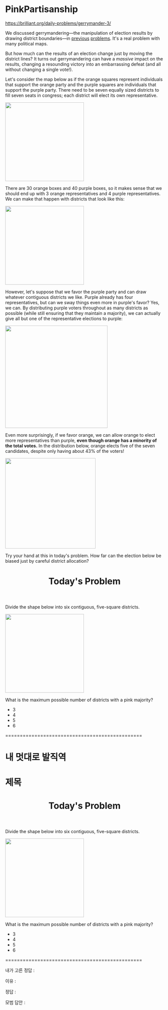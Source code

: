 # PinkPartisanship
https://brilliant.org/daily-problems/gerrymander-3/


<p>We discussed <span class="glossary" data-tooltip="gerrymandering" data-glossary="gerrymandering" data-controller="app/glossary:init" data-controller-inited="true">gerrymandering</span>—the manipulation of election results by drawing district boundaries—in <a target="_blank" rel="nofollow" href="https://brilliant.org/daily-problems/gerrymander/">previous</a> <a target="_blank" rel="nofollow" href="https://brilliant.org/daily-problems/gerrymander-2/">problems</a>. It's a real problem with many political maps. </p>

<p>But how much can the results of an election change just by moving the district lines? It turns out gerrymandering can have a <em>massive</em> impact on the results, changing a resounding victory into an embarrassing defeat (and all without changing a single vote!). </p>








<p>Let's consider the map below as if the orange squares represent individuals that support the orange party and the purple squares are individuals that support the purple party. There need to be seven equally sized districts to fill seven seats in congress; each district will elect its own representative. </p>

<p></p><div class="image-caption center">
<div class="zoomable-image"><span></span><img src="https://ds055uzetaobb.cloudfront.net/brioche/uploads/66mdm7P2Ot-base-grid.svg?width=250" srcset="https://ds055uzetaobb.cloudfront.net/brioche/uploads/66mdm7P2Ot-base-grid.svg?width=250 1x,https://ds055uzetaobb.cloudfront.net/brioche/uploads/66mdm7P2Ot-base-grid.svg?width=500 2x,https://ds055uzetaobb.cloudfront.net/brioche/uploads/66mdm7P2Ot-base-grid.svg?width=750 3x" alt="" style="width:250px;max-width:100%;"></div>
</div><p></p>

<p>There are 30 orange boxes and 40 purple boxes, so it makes sense that we should end up with 3 orange representatives and 4 purple representatives. We can make that happen with districts that look like this:  </p>

<p></p><div class="image-caption center">
<div class="zoomable-image"><span></span><img src="https://ds055uzetaobb.cloudfront.net/brioche/uploads/MB3SHoNeer-proportional.svg?width=250" srcset="https://ds055uzetaobb.cloudfront.net/brioche/uploads/MB3SHoNeer-proportional.svg?width=250 1x,https://ds055uzetaobb.cloudfront.net/brioche/uploads/MB3SHoNeer-proportional.svg?width=500 2x,https://ds055uzetaobb.cloudfront.net/brioche/uploads/MB3SHoNeer-proportional.svg?width=750 3x" alt="" style="width:250px;max-width:100%;"></div>
</div><p></p>

<p>However, let's suppose that we favor the purple party and can draw whatever <span class="glossary" data-tooltip="contiguous-district" data-glossary="contiguous-district" data-controller="app/glossary:init" data-controller-inited="true">contiguous districts</span> we like. Purple already has four representatives, but can we sway things even more in purple's favor? Yes, we can. By distributing purple voters throughout as many districts as possible (while still ensuring that they maintain a majority), we can actually give all but one of the representative elections to purple:</p>

<p></p><div class="image-caption center">
<div class="zoomable-image"><span></span><img src="https://ds055uzetaobb.cloudfront.net/brioche/uploads/0Eyd6V3E04-purple.svg?width=325" srcset="https://ds055uzetaobb.cloudfront.net/brioche/uploads/0Eyd6V3E04-purple.svg?width=325 1x,https://ds055uzetaobb.cloudfront.net/brioche/uploads/0Eyd6V3E04-purple.svg?width=650 2x,https://ds055uzetaobb.cloudfront.net/brioche/uploads/0Eyd6V3E04-purple.svg?width=975 3x" alt="" style="width:325px;max-width:100%;"></div>
</div><p></p>

<p>Even more surprisingly, if we favor orange, we can allow orange to elect more representatives than purple, <strong>even though orange has a minority of the total votes.</strong> In the distribution below, orange elects five of the seven candidates, despite only having about 43% of the voters! </p>

<p></p><div class="image-caption center">
<div class="zoomable-image"><span></span><img src="https://ds055uzetaobb.cloudfront.net/brioche/uploads/V7uwHKN8EA-orange.svg?width=287" srcset="https://ds055uzetaobb.cloudfront.net/brioche/uploads/V7uwHKN8EA-orange.svg?width=287 1x,https://ds055uzetaobb.cloudfront.net/brioche/uploads/V7uwHKN8EA-orange.svg?width=574 2x,https://ds055uzetaobb.cloudfront.net/brioche/uploads/V7uwHKN8EA-orange.svg?width=861 3x" alt="" style="width:287px;max-width:100%;"></div>
</div><p></p>

<p>Try your hand at this in today's problem. How far can the election below be biased just by careful district allocation?</p>














<div class="b-readable-l">
<header class="b-vspace-m">
<h1>Today's Problem</h1>
</header>

<div class="solv-problem">
<div class="solv-content">




<div class="question-text latex">





<p>Divide the shape below into six <span class="glossary" data-tooltip="contiguous-district" data-glossary="contiguous-district" data-controller="app/glossary:init" data-controller-inited="true">contiguous,</span> five-square districts.</p>

<p></p><div class="image-caption center">
<div class="zoomable-image"><span></span><img src="https://ds055uzetaobb.cloudfront.net/brioche/uploads/qEmGSM4Z2b-problem.svg?width=250" srcset="https://ds055uzetaobb.cloudfront.net/brioche/uploads/qEmGSM4Z2b-problem.svg?width=250 1x,https://ds055uzetaobb.cloudfront.net/brioche/uploads/qEmGSM4Z2b-problem.svg?width=500 2x,https://ds055uzetaobb.cloudfront.net/brioche/uploads/qEmGSM4Z2b-problem.svg?width=750 3x" alt="" style="width:250px;max-width:100%;"></div>
</div><p></p>

<p>What is the maximum possible number of districts with a pink majority?</p>







</div>


</div>
</div>
</div>


* 3
* 4
* 5
* 6

===============================================



# 내 멋대로 발직역
# 제목

<div class="b-readable-l">
<header class="b-vspace-m">
<h1>Today's Problem</h1>
</header>

<div class="solv-problem">
<div class="solv-content">




<div class="question-text latex">





<p>Divide the shape below into six <span class="glossary" data-tooltip="contiguous-district" data-glossary="contiguous-district" data-controller="app/glossary:init" data-controller-inited="true">contiguous,</span> five-square districts.</p>

<p></p><div class="image-caption center">
<div class="zoomable-image"><span></span><img src="https://ds055uzetaobb.cloudfront.net/brioche/uploads/qEmGSM4Z2b-problem.svg?width=250" srcset="https://ds055uzetaobb.cloudfront.net/brioche/uploads/qEmGSM4Z2b-problem.svg?width=250 1x,https://ds055uzetaobb.cloudfront.net/brioche/uploads/qEmGSM4Z2b-problem.svg?width=500 2x,https://ds055uzetaobb.cloudfront.net/brioche/uploads/qEmGSM4Z2b-problem.svg?width=750 3x" alt="" style="width:250px;max-width:100%;"></div>
</div><p></p>

<p>What is the maximum possible number of districts with a pink majority?</p>







</div>


</div>
</div>
</div>


* 3
* 4
* 5
* 6

===============================================

내가 고른 정답 : 

이유 : 

정답 : 

모범 답안 : 

